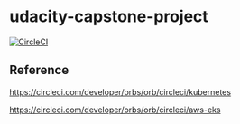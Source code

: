 # udacity-capstone-project

[![CircleCI](https://circleci.com/gh/sisihlia/udacity-capstone-project.svg?style=svg)](https://circleci.com/gh/sisihlia/udacity-capstone-project)


## Reference
  https://circleci.com/developer/orbs/orb/circleci/kubernetes
  
  https://circleci.com/developer/orbs/orb/circleci/aws-eks

